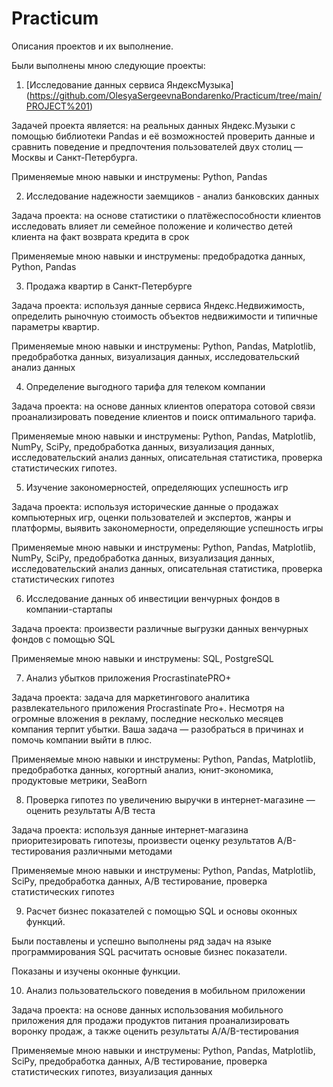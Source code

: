 # Practicum
Описания проектов и их выполнение.

Были выполнены мною следующие проекты:

1. [Исследование данных сервиса ЯндексМузыка] (https://github.com/OlesyaSergeevnaBondarenko/Practicum/tree/main/PROJECT%201)
 
Задачей проекта является: на реальных данных Яндекс.Музыки c помощью библиотеки Pandas и её возможностей проверить данные и сравнить поведение и предпочтения пользователей двух столиц — Москвы и Санкт-Петербурга.

Применяемые мною навыки и инструмены: Python, Pandas

2. Исследование надежности заемщиков - анализ банковских данных

Задача проекта: на основе статистики о платёжеспособности клиентов исследовать влияет ли семейное положение и количество детей клиента на факт возврата кредита в срок

Применяемые мною навыки и инструмены: предобрадотка данных, Python, Pandas

3. Продажа квартир в Санкт-Петербурге 

Задача проекта: используя данные сервиса Яндекс.Недвижимость, определить рыночную стоимость объектов недвижимости и типичные параметры квартир.

Применяемые мною навыки и инструмены: Python, Pandas, Matplotlib, предобработка данных, визуализация данных, исследовательский анализ данных

4.  Определение выгодного тарифа для телеком компании

Задача проекта: на основе данных клиентов оператора сотовой связи проанализировать поведение клиентов и поиск оптимального тарифа.

Применяемые мною навыки и инструмены: Python, Pandas, Matplotlib, NumPy, SciPy, предобработка данных, визуализация данных, исследовательский анализ данных, описательная статистика, проверка статистических гипотез.

5. Изучение закономерностей, определяющих успешность игр

Задача проекта: используя исторические данные о продажах компьютерных игр, оценки пользователей и экспертов, жанры и платформы, выявить закономерности, определяющие успешность игры 

Применяемые мною навыки и инструмены: Python, Pandas, Matplotlib, NumPy, SciPy, предобработка данных, визуализация данных, исследовательский анализ данных, описательная статистика, проверка статистических гипотез

6. Исследование данных об инвестиции венчурных фондов в компании-стартапы

Задача проекта: произвести различные выгрузки данных венчурных фондов с помощью SQL

Применяемые мною навыки и инструмены: SQL, PostgreSQL

7. Анализ убытков приложения ProcrastinatePRO+

Задача проекта: задача для маркетингового аналитика развлекательного приложения Procrastinate Pro+. Несмотря на огромные вложения в рекламу, последние несколько месяцев компания терпит убытки. Ваша задача — разобраться в причинах и помочь компании выйти в плюс.

Применяемые мною навыки и инструмены: Python, Pandas, Matplotlib, предобработка данных, когортный анализ, юнит-экономика, продуктовые метрики, SeaBorn

8. Проверка гипотез по увеличению выручки в интернет-магазине — оценить результаты A/B теста

Задача проекта: используя данные интернет-магазина приоритезировать гипотезы, произвести оценку результатов A/B-тестирования различными методами

Применяемые мною навыки и инструмены: Python, Pandas, Matplotlib, SciPy, предобработка данных, А/В тестирование, проверка статистических гипотез

9. Расчет бизнес показателей с помощью SQL  и основы оконных функций.

Были поставлены и успешно выполнены ряд задач на языке программирования SQL расчитать основые бизнес показатели. 

Показаны и изучены оконные функции. 

10. Анализ пользовательского поведения в мобильном приложении

Задача проекта: на основе данных использования мобильного приложения для продажи продуктов питания проанализировать воронку продаж, а также оценить результаты A/A/B-тестирования

Применяемые мною навыки и инструмены: Python, Pandas, Matplotlib, SciPy, предобработка данных, А/В тестирование, проверка статистических гипотез, визуализация данных


